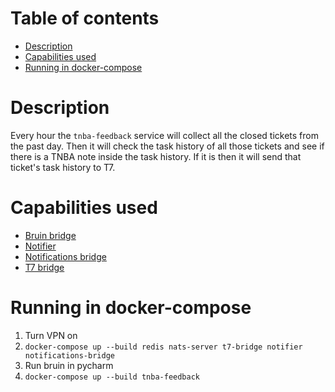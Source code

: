 # Table of contents
  * [Description](#description)
  * [Capabilities used](#capabilities-used) 
  * [Running in docker-compose](#running-in-docker-compose)

# Description
Every hour the `tnba-feedback` service will collect all the closed tickets from the past
day. Then it will check the task history of all those tickets and see if there is a TNBA note inside
the task history. If it is then it will send that ticket's task history to T7.

# Capabilities used
- [Bruin bridge](../bruin-bridge/README.md)
- [Notifier](../notifier/README.md)
- [Notifications bridge](../notifications-bridge/README.md)
- [T7 bridge](../t7-bridge/README.md)

# Running in docker-compose
1. Turn VPN on
2. `docker-compose up --build redis nats-server t7-bridge notifier notifications-bridge`
3. Run bruin in pycharm 
4. `docker-compose up --build tnba-feedback`
